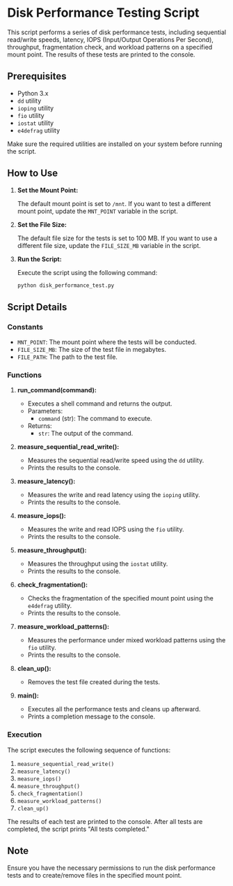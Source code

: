 
# Disk Performance Testing Script

This script performs a series of disk performance tests, including sequential read/write speeds, latency, IOPS (Input/Output Operations Per Second), throughput, fragmentation check, and workload patterns on a specified mount point. The results of these tests are printed to the console.

## Prerequisites

- Python 3.x
- `dd` utility
- `ioping` utility
- `fio` utility
- `iostat` utility
- `e4defrag` utility

Make sure the required utilities are installed on your system before running the script.

## How to Use

1. **Set the Mount Point:**

   The default mount point is set to `/mnt`. If you want to test a different mount point, update the `MNT_POINT` variable in the script.

2. **Set the File Size:**

   The default file size for the tests is set to 100 MB. If you want to use a different file size, update the `FILE_SIZE_MB` variable in the script.

3. **Run the Script:**

   Execute the script using the following command:
   ```sh
   python disk_performance_test.py
   ```

## Script Details

### Constants

- `MNT_POINT`: The mount point where the tests will be conducted.
- `FILE_SIZE_MB`: The size of the test file in megabytes.
- `FILE_PATH`: The path to the test file.

### Functions

1. **run_command(command):**
   - Executes a shell command and returns the output.
   - Parameters:
     - `command` (str): The command to execute.
   - Returns:
     - `str`: The output of the command.

2. **measure_sequential_read_write():**
   - Measures the sequential read/write speed using the `dd` utility.
   - Prints the results to the console.

3. **measure_latency():**
   - Measures the write and read latency using the `ioping` utility.
   - Prints the results to the console.

4. **measure_iops():**
   - Measures the write and read IOPS using the `fio` utility.
   - Prints the results to the console.

5. **measure_throughput():**
   - Measures the throughput using the `iostat` utility.
   - Prints the results to the console.

6. **check_fragmentation():**
   - Checks the fragmentation of the specified mount point using the `e4defrag` utility.
   - Prints the results to the console.

7. **measure_workload_patterns():**
   - Measures the performance under mixed workload patterns using the `fio` utility.
   - Prints the results to the console.

8. **clean_up():**
   - Removes the test file created during the tests.

9. **main():**
   - Executes all the performance tests and cleans up afterward.
   - Prints a completion message to the console.

### Execution

The script executes the following sequence of functions:
1. `measure_sequential_read_write()`
2. `measure_latency()`
3. `measure_iops()`
4. `measure_throughput()`
5. `check_fragmentation()`
6. `measure_workload_patterns()`
7. `clean_up()`

The results of each test are printed to the console. After all tests are completed, the script prints "All tests completed."

## Note

Ensure you have the necessary permissions to run the disk performance tests and to create/remove files in the specified mount point.


